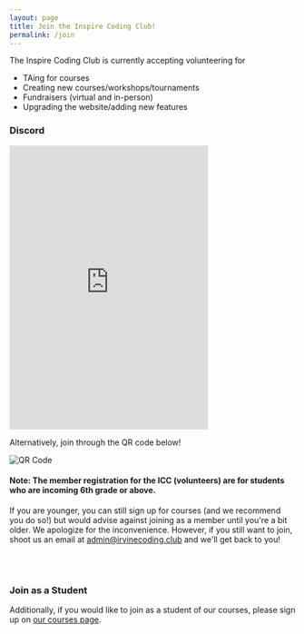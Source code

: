 ```yaml
---
layout: page
title: Join the Inspire Coding Club!
permalink: /join
---
```


The Inspire Coding Club is currently accepting volunteering for 
 - TAing for courses
 - Creating new courses/workshops/tournaments
 - Fundraisers (virtual and in-person)
 - Upgrading the website/adding new features

### Discord

<iframe src="https://discord.com/widget?id=1004965674847850546&theme=dark" width="350" height="500" allowtransparency="true" frameborder="0" sandbox="allow-popups allow-popups-to-escape-sandbox allow-same-origin allow-scripts"></iframe>

Alternatively, join through the QR code below!

<img class="enroll-code" src="{{ site.baseurl }}/assets/images/discord_code.png" alt="QR Code">

#### Note: The member registration for the ICC (volunteers) are for students who are incoming 6th grade or above.
If you are younger, you can still sign up for courses (and we recommend you do so!) but would advise against joining as a member until you're a bit older. We apologize for the inconvenience. However, if you still want to join, shoot us an email at <a href="mailto:theinspirecodingclub@gmail.com">admin@irvinecoding.club</a> and we'll get back to you!

<br />

<br />

### Join as a Student
Additionally, if you would like to join as a student of our courses, please sign up on <a href="{{ site.baseurl }}/courses">our courses page</a>.
